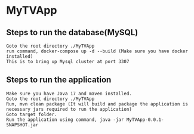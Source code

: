 # MyTVApp

## Steps to run the database(MySQL)

    Goto the root directory ./MyTVApp
    run command, docker-compose up -d --build (Make sure you have docker installed)
    This is to bring up Mysql cluster at port 3307

## Steps to run the application

    Make sure you have Java 17 and maven installed.
    Goto the root directory ./MyTVApp
    Run, mvn clean package (It will build and package the application is necessary jars required to run the application)
    Goto target folder.
    Run the application using command, java -jar MyTVApp-0.0.1-SNAPSHOT.jar
